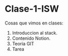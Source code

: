 # Clase-1-ISW
Cosas que vimos en clases:
1. Introduccion al stack.
2. Contenido Notion.
3. Teoria GIT
4. Tarea